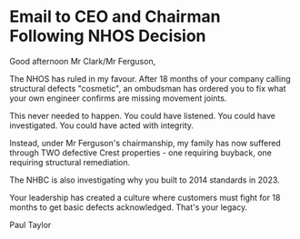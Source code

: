 # Email to CEO and Chairman Following NHOS Decision

Good afternoon Mr Clark/Mr Ferguson,

The NHOS has ruled in my favour. After 18 months of your company calling structural defects "cosmetic", an ombudsman has ordered you to fix what your own engineer confirms are missing movement joints.

This never needed to happen. You could have listened. You could have investigated. You could have acted with integrity.

Instead, under Mr Ferguson's chairmanship, my family has now suffered through TWO defective Crest properties - one requiring buyback, one requiring structural remediation.

The NHBC is also investigating why you built to 2014 standards in 2023.

Your leadership has created a culture where customers must fight for 18 months to get basic defects acknowledged. That's your legacy.

Paul Taylor
